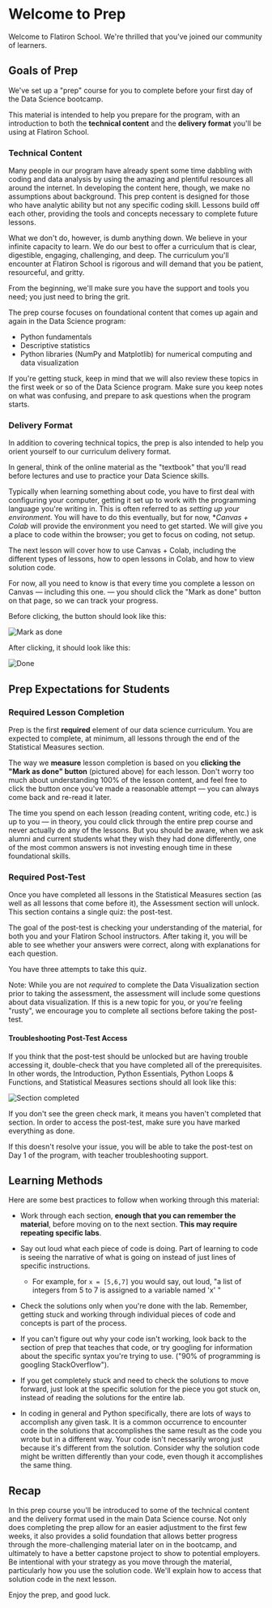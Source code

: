# Welcome to Prep

Welcome to Flatiron School. We're thrilled that you've joined our community of learners.

## Goals of Prep

We've set up a "prep" course for you to complete before your first day of the Data Science bootcamp.

This material is intended to help you prepare for the program, with an introduction to both the **technical content** and the **delivery format** you'll be using at Flatiron School.

### Technical Content

Many people in our program have already spent some time dabbling with coding and data analysis by using the amazing and plentiful resources all around the internet. In developing the content here, though, we make no assumptions about background. This prep content is designed for those who have analytic ability but not any specific coding skill. Lessons build off each other, providing the tools and concepts necessary to complete future lessons.

What we don't do, however, is dumb anything down. We believe in your infinite capacity to learn. We do our best to offer a curriculum that is clear, digestible, engaging, challenging, and deep. The curriculum you'll encounter at Flatiron School is rigorous and will demand that you be patient, resourceful, and gritty.

From the beginning, we'll make sure you have the support and tools you need; you just need to bring the grit.

The prep course focuses on foundational content that comes up again and again in the Data Science program:

 - Python fundamentals
 - Descriptive statistics
 - Python libraries (NumPy and Matplotlib) for numerical computing and data visualization

If you're getting stuck, keep in mind that we will also review these topics in the first week or so of the Data Science program. Make sure you keep notes on what was confusing, and prepare to ask questions when the program starts.

### Delivery Format

In addition to covering technical topics, the prep is also intended to help you orient yourself to our curriculum delivery format.

In general, think of the online material as the "textbook" that you'll read before lectures and use to practice your Data Science skills.

Typically when learning something about code, you have to first deal with configuring your computer, getting it set up to work with the programming language you're writing in. This is often referred to as *setting up your environment*. You will have to do this eventually, but for now, **Canvas + Colab* will provide the environment you need to get started. We will give you a place to code within the browser; you get to focus on coding, not setup.

The next lesson will cover how to use Canvas + Colab, including the different types of lessons, how to open lessons in Colab, and how to view solution code.

For now, all you need to know is that every time you complete a lesson on Canvas — including this one. — you should click the "Mark as done" button on that page, so we can track your progress.

Before clicking, the button should look like this:

<img src="https://curriculum-content.s3.amazonaws.com/data-science/images/mark_as_done.png/mark_as_done.png" alt="Mark as done">

After clicking, it should look like this:

<img src="https://curriculum-content.s3.amazonaws.com/data-science/images/done.png/done.png" alt="Done">

## Prep Expectations for Students

### Required Lesson Completion

Prep is the first **required** element of our data science curriculum. You are expected to complete, at minimum, all lessons through the end of the Statistical Measures section.

The way we **measure** lesson completion is based on you **clicking the "Mark as done" button** (pictured above) for each lesson. Don't worry too much about understanding 100% of the lesson content, and feel free to click the button once you've made a reasonable attempt — you can always come back and re-read it later.

The time you spend on each lesson (reading content, writing code, etc.) is up to you — in theory, you could click through the entire prep course and never actually do any of the lessons. But you should be aware, when we ask alumni and current students what they wish they had done differently, one of the most common answers is not investing enough time in these foundational skills.

### Required Post-Test

Once you have completed all lessons in the Statistical Measures section (as well as all lessons that come before it), the Assessment section will unlock. This section contains a single quiz: the post-test.

The goal of the post-test is checking your understanding of the material, for both you and your Flatiron School instructors. After taking it, you will be able to see whether your answers were correct, along with explanations for each question.

You have three attempts to take this quiz.

Note: While you are not *required* to complete the Data Visualization section prior to taking the assessment, the assessment will include some questions about data visualization. If this is a new topic for you, or you're feeling "rusty", we encourage you to complete all sections before taking the post-test.

#### Troubleshooting Post-Test Access

If you think that the post-test should be unlocked but are having trouble accessing it, double-check that you have completed all of the prerequisites. In other words, the Introduction, Python Essentials, Python Loops & Functions, and Statistical Measures sections should all look like this:

<img src= "https://curriculum-content.s3.amazonaws.com/data-science/images/section_completed.png/section_completed.png" alt="Section completed">

If you don't see the green check mark, it means you haven't completed that section. In order to access the post-test, make sure you have marked everything as done.

If this doesn't resolve your issue, you will be able to take the post-test on Day 1 of the program, with teacher troubleshooting support.

## Learning Methods

Here are some best practices to follow when working through this material:

- Work through each section, **enough that you can remember the material**, before moving on to the next section. **This may require repeating specific labs**.  

- Say out loud what each piece of code is doing.  Part of learning to code is seeing the narrative of what is going on instead of just lines of specific instructions.
  - For example, for ```x = [5,6,7]``` you would say, out loud, "a list of integers from 5 to 7 is assigned to a variable named 'x' "
    
- Check the solutions only when you're done with the lab.  Remember, getting stuck and working through individual pieces of code and concepts is part of the process.  
    
- If you can't figure out why your code isn't working, look back to the section of prep that teaches that code, or try googling for information about the specific syntax you're trying to use.  ("90% of programming is googling StackOverflow").  
    
- If you get completely stuck and need to check the solutions to move forward, just look at the specific solution for the piece you got stuck on, instead of reading the solutions for the entire lab.

- In coding in general and Python specifically, there are lots of ways to accomplish any given task.  It is a common occurrence to encounter code in the solutions that accomplishes the same result as the code you wrote but in a different way.  Your code isn't necessarily wrong just because it's different from the solution.  Consider why the solution code might be written differently than your code, even though it accomplishes the same thing.  
  
## Recap

In this prep course you'll be introduced to some of the technical content and the delivery format used in the main Data Science course. Not only does completing the prep allow for an easier adjustment to the first few weeks, it also provides a solid foundation that allows better progress through the more-challenging material later on in the bootcamp, and ultimately to have a better capstone project to show to potential employers. Be intentional with your strategy as you move through the material, particularly how you use the solution code. We'll explain how to access that solution code in the next lesson.

Enjoy the prep, and good luck. 
